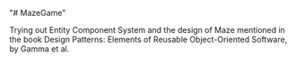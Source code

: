 "# MazeGame" 

Trying out Entity Component System and the design of Maze mentioned in the book Design Patterns: Elements of Reusable Object-Oriented Software, by Gamma et al.
